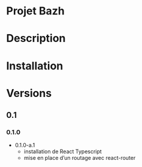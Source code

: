 # Projet Bazh

# Description

# Installation

# Versions

## 0.1

### 0.1.0

- 0.1.0-a.1
    - installation de React Typescript
    - mise en place d’un routage avec react-router